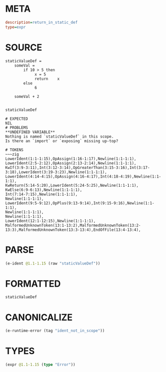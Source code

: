 # META
~~~ini
description=return_in_static_def
type=expr
~~~
# SOURCE
~~~roc
staticValueDef =
    someVal =
        if 10 > 5 then
             x = 5
             return    x
        else
             6

    someVal + 2


staticValueDef
~~~
~~~
# EXPECTED
NIL
# PROBLEMS
**UNDEFINED VARIABLE**
Nothing is named `staticValueDef` in this scope.
Is there an `import` or `exposing` missing up-top?

# TOKENS
~~~zig
LowerIdent(1:1-1:15),OpAssign(1:16-1:17),Newline(1:1-1:1),
LowerIdent(2:5-2:12),OpAssign(2:13-2:14),Newline(1:1-1:1),
KwIf(3:9-3:11),Int(3:12-3:14),OpGreaterThan(3:15-3:16),Int(3:17-3:18),LowerIdent(3:19-3:23),Newline(1:1-1:1),
LowerIdent(4:14-4:15),OpAssign(4:16-4:17),Int(4:18-4:19),Newline(1:1-1:1),
KwReturn(5:14-5:20),LowerIdent(5:24-5:25),Newline(1:1-1:1),
KwElse(6:9-6:13),Newline(1:1-1:1),
Int(7:14-7:15),Newline(1:1-1:1),
Newline(1:1-1:1),
LowerIdent(9:5-9:12),OpPlus(9:13-9:14),Int(9:15-9:16),Newline(1:1-1:1),
Newline(1:1-1:1),
Newline(1:1-1:1),
LowerIdent(12:1-12:15),Newline(1:1-1:1),
MalformedUnknownToken(13:1-13:2),MalformedUnknownToken(13:2-13:3),MalformedUnknownToken(13:3-13:4),EndOfFile(13:4-13:4),
~~~
# PARSE
~~~clojure
(e-ident @1.1-1.15 (raw "staticValueDef"))
~~~
# FORMATTED
~~~roc
staticValueDef
~~~
# CANONICALIZE
~~~clojure
(e-runtime-error (tag "ident_not_in_scope"))
~~~
# TYPES
~~~clojure
(expr @1.1-1.15 (type "Error"))
~~~
